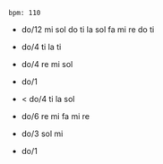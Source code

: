 ```
bpm: 110
```

- do/12 mi sol do ti la sol fa mi re do ti
- do/4 ti la ti
- do/4 re mi sol
- do/1

- < do/4 ti la sol
- do/6 re mi fa mi re
- do/3 sol mi
- do/1
